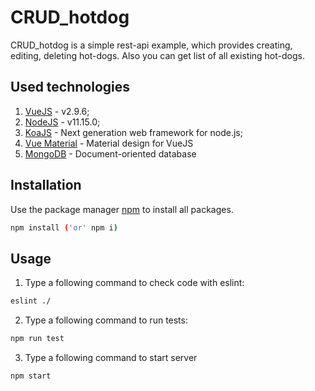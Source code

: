 # CRUD_hotdog
CRUD_hotdog is a simple rest-api example, which provides creating, editing, deleting hot-dogs. Also you can get list of all existing hot-dogs.

## Used technologies
1) [VueJS](https://ru.vuejs.org) - v2.9.6;
2) [NodeJS](https://nodejs.org/en/) - v11.15.0;
3) [KoaJS](https://koajs.com/) - Next generation web framework for node.js;
4) [Vue Material](https://vuematerial.io/) - Material design for VueJS
5) [MongoDB](https://www.mongodb.com/) - Document-oriented database

## Installation
Use the package manager [npm](https://www.npmjs.com/) to install all packages.
```bash
npm install ('or' npm i)
```

## Usage
1) Type a following command to check code with eslint: 
```bash
eslint ./
```

2) Type a following command to run tests: 
```bash
npm run test
```

3) Type a following command to start server
```bash
npm start
```


